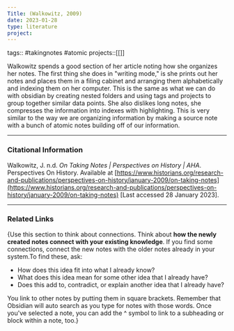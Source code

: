 ```yaml
---
Title: (Walkowitz, 2009)
date: 2023-01-28
type: literature
project:
---
```

tags:: #takingnotes #atomic 
projects::[[]]

Walkowitz spends a good section of her article noting how she organizes her notes. The first thing she does in "writing mode," is she prints out her notes and places them in a filing cabinet and arranging them alphabetically  and indexing them on her computer. This is the same as what we can do with obsidian by creating nested folders and using tags and projects to group together similar data points. She also dislikes long notes, she compresses the information into indexes with highlighting. This is very similar to the way we are organizing information by making a source note with a bunch of atomic notes building off of our information.

---
### Citational Information

Walkowitz, J. n.d. _On Taking Notes | Perspectives on History | AHA_. Perspectives On History. Available at [https://www.historians.org/research-and-publications/perspectives-on-history/january-2009/on-taking-notes](https://www.historians.org/research-and-publications/perspectives-on-history/january-2009/on-taking-notes) [Last accessed 28 January 2023].

---

### Related Links

{Use this section to think about connections. Think about **how the newly created notes connect with your existing knowledge**. If you find some connections, connect the new notes with the older notes already in your system.To find these, ask:

-   How does this idea fit into what I already know?
-   What does this idea mean for some other idea that I already have?
-   Does this add to, contradict, or explain another idea that I already have?

You link to other notes by putting them in square brackets. Remember that Obsidian will auto search as you type for notes with those words. Once you've selected a note, you can add the ^ symbol to link to a subheading or block within a note, too.}